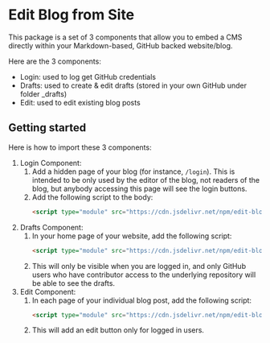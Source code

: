 # Edit Blog from Site

This package is a set of 3 components that allow you to embed a CMS directly within your Markdown-based, GitHub backed website/blog.

Here are the 3 components:
* Login: used to log get GitHub credentials
* Drafts: used to create & edit drafts (stored in your own GitHub under folder _drafts)
* Edit: used to edit existing blog posts

## Getting started 

Here is how to import these 3 components:
1. Login Component: 
   1. Add a hidden page of your blog (for instance, `/login`). This is intended to be only used by the editor of the blog, not readers of the blog, but anybody accessing this page will see the login buttons.
   2.  Add the following script to the body: 
        ```html 
        <script type="module" src="https://cdn.jsdelivr.net/npm/edit-blog-from-site@0.0.9/dist/LoginClient.js"></script>
        ```
2. Drafts Component:
   1. In your home page of your website, add the following script: 
        ```html 
        <script type="module" src="https://cdn.jsdelivr.net/npm/edit-blog-from-site@0.0.9/dist/DraftsClient.js"></script>
        ```
    2. This will only be visible when you are logged in, and only GitHub users who have contributor access to the underlying repository will be able to see the drafts.
3. Edit Component:
   1. In each page of your individual blog post, add the following script:
        ```html 
        <script type="module" src="https://cdn.jsdelivr.net/npm/edit-blog-from-site@0.0.9/dist/PostClient.js"></script>
        ```
    2. This will add an edit button only for logged in users.


